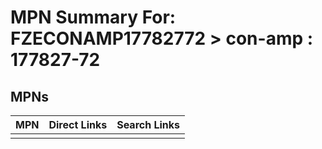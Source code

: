 



# MPN Summary For: FZECONAMP17782772 > con-amp : 177827-72

## MPNs
  

|MPN|Direct Links|Search Links|
| :--- | :--- | :--- |
||||

